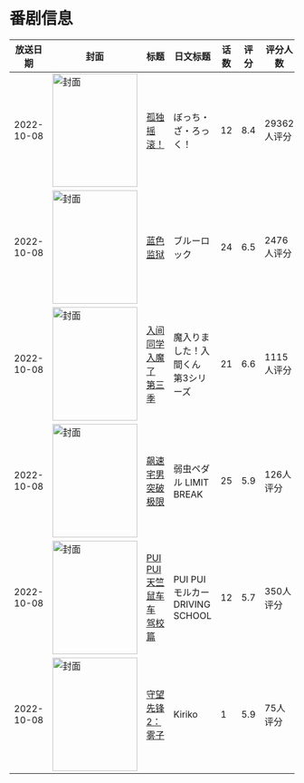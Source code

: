 # 番剧信息

|放送日期|封面|标题|日文标题|话数|评分|评分人数|
|---|---|---|---|---|---|---|
|2022-10-08|<img src="//lain.bgm.tv/pic/cover/c/e2/e7/328609_2EHLJ.jpg" alt="封面" style="width:150px;height:200px;object-fit:cover;">|[孤独摇滚！](https://bangumi.tv/subject/328609)|ぼっち・ざ・ろっく！|12|8.4|29362人评分|
|2022-10-08|<img src="//lain.bgm.tv/pic/cover/c/b4/db/341163_l525N.jpg" alt="封面" style="width:150px;height:200px;object-fit:cover;">|[蓝色监狱](https://bangumi.tv/subject/341163)|ブルーロック|24|6.5|2476人评分|
|2022-10-08|<img src="//lain.bgm.tv/pic/cover/c/99/82/348699_0wWW8.jpg" alt="封面" style="width:150px;height:200px;object-fit:cover;">|[入间同学入魔了 第三季](https://bangumi.tv/subject/348699)|魔入りました！入間くん 第3シリーズ|21|6.6|1115人评分|
|2022-10-08|<img src="//lain.bgm.tv/pic/cover/c/4f/ee/361110_73481.jpg" alt="封面" style="width:150px;height:200px;object-fit:cover;">|[飙速宅男 突破极限](https://bangumi.tv/subject/361110)|弱虫ペダル LIMIT BREAK|25|5.9|126人评分|
|2022-10-08|<img src="//lain.bgm.tv/pic/cover/c/63/c9/385541_Q3dp6.jpg" alt="封面" style="width:150px;height:200px;object-fit:cover;">|[PUI PUI 天竺鼠车车 驾校篇](https://bangumi.tv/subject/385541)|PUI PUI モルカー DRIVING SCHOOL|12|5.7|350人评分|
|2022-10-08|<img src="//lain.bgm.tv/pic/cover/c/e5/ac/404354_M2gfh.jpg" alt="封面" style="width:150px;height:200px;object-fit:cover;">|[守望先锋2：雾子](https://bangumi.tv/subject/404354)|Kiriko|1|5.9|75人评分|
